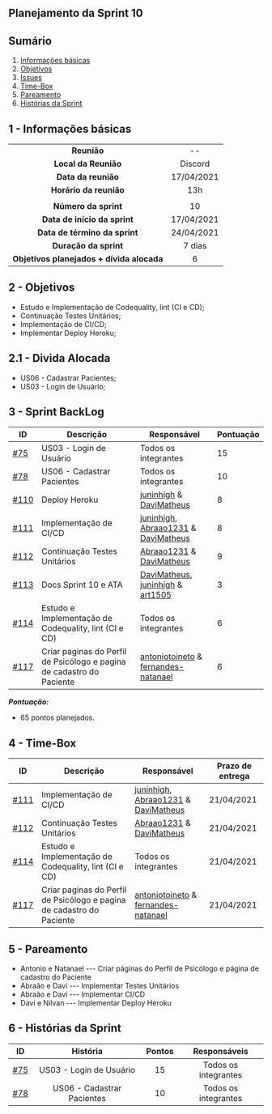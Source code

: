## Planejamento da Sprint 10

## Sumário

1. [Informações básicas](#1---informações-básicas)
1. [Objetivos](#2---objetivos)
1. [Issues](#3---issues)
1. [Time-Box](#4---time-box)
1. [Pareamento](#5---pareamento)
1. [Histórias da Sprint](#6---Histórias-da-Sprint)


## 1 - Informações básicas

| | |
|:--:|:--:|
|**Reunião**|--|
|**Local da Reunião**|Discord|
|**Data da reunião**|17/04/2021|
|**Horário da reunião**|13h|
||||
|**Número da sprint**|10|
|**Data de início da sprint**|17/04/2021|
|**Data de término da sprint**|24/04/2021|
|**Duração da sprint**|7 dias|
|**Objetivos planejados + dívida alocada**| 6|  

## 2 - Objetivos

* Estudo e Implementação de Codequality, lint (CI e CD);
* Continuação Testes Unitários;
* Implementação de CI/CD;
* Implementar Deploy Heroku;

## 2.1 - Divida Alocada

* US06 - Cadastrar Pacientes;
* US03 - Login de Usuário;


## 3 - Sprint BackLog
|ID | Descrição | Responsável| Pontuação |
|---|--------------------|--------------|------------- |
|[#75](https://github.com/fga-eps-mds/2020.2-CheeryUP/issues/75) | US03 - Login de Usuário | Todos os integrantes | 15 | 
|[#78](https://github.com/fga-eps-mds/2020.2-CheeryUP/issues/78) | US06 - Cadastrar Pacientes | Todos os integrantes | 10 | 
|[#110](https://github.com/fga-eps-mds/2020.2-CheeryUP/issues/110) | Deploy Heroku |  [juninhigh](https://github.com/juninhigh) & [DaviMatheus](https://github.com/DaviMatheus) | 8 |
|[#111](https://github.com/fga-eps-mds/2020.2-CheeryUP/issues/111) | Implementação de CI/CD |  [juninhigh](https://github.com/juninhigh), [Abraao1231](https://github.com/Abraao1231) & [DaviMatheus](https://github.com/DaviMatheus) | 8 |
|[#112](https://github.com/fga-eps-mds/2020.2-CheeryUP/issues/112) | Continuação Testes Unitários | [Abraao1231](https://github.com/Abraao1231) & [DaviMatheus](https://github.com/DaviMatheus) | 9 |
|[#113](https://github.com/fga-eps-mds/2020.2-CheeryUP/issues/113) | Docs Sprint 10 e ATA  | [DaviMatheus](https://github.com/DaviMatheus), [juninhigh](https://github.com/juninhigh) & [art1505](https://github.com/art1505) | 3 | 
|[#114](https://github.com/fga-eps-mds/2020.2-CheeryUP/issues/114) | Estudo e Implementação de Codequality, lint (CI e CD) | Todos os integrantes | 6 | 
|[#117](https://github.com/fga-eps-mds/2020.2-CheeryUP/issues/117) | Criar paginas do Perfil de Psicólogo e pagina de cadastro do Paciente  | [antoniotoineto](https://github.com/antoniotoineto) & [fernandes-natanael](https://github.com/fernandes-natanael) | 6 | 

***Pontuação:***
* 65 pontos planejados.

## 4 - Time-Box
|ID | Descrição | Responsável| Prazo de entrega |
|---|--------------------|--------------|------------- |
|[#111](https://github.com/fga-eps-mds/2020.2-CheeryUP/issues/111) | Implementação de CI/CD |  [juninhigh](https://github.com/juninhigh), [Abraao1231](https://github.com/Abraao1231) & [DaviMatheus](https://github.com/DaviMatheus) | 21/04/2021 |
|[#112](https://github.com/fga-eps-mds/2020.2-CheeryUP/issues/112) | Continuação Testes Unitários | [Abraao1231](https://github.com/Abraao1231) & [DaviMatheus](https://github.com/DaviMatheus) | 21/04/2021 |
|[#114](https://github.com/fga-eps-mds/2020.2-CheeryUP/issues/114) | Estudo e Implementação de Codequality, lint (CI e CD) | Todos os integrantes | 21/04/2021 | 
|[#117](https://github.com/fga-eps-mds/2020.2-CheeryUP/issues/117) | Criar paginas do Perfil de Psicólogo e pagina de cadastro do Paciente  | [antoniotoineto](https://github.com/antoniotoineto) & [fernandes-natanael](https://github.com/fernandes-natanael) | 21/04/2021 | 


## 5 - Pareamento

* Antonio e Natanael --- Criar páginas do Perfil de Psicólogo e página de cadastro do Paciente
* Abraão e Davi --- Implementar Testes Unitários
* Abraão e Davi --- Implementar CI/CD
* Davi e Nilvan --- Implementar Deploy Heroku

## 6 - Histórias da Sprint

 |ID|História|Pontos|Responsáveis|
|:-:|:-----:|:----:|:----------:|
|[#75](https://github.com/fga-eps-mds/2020.2-CheeryUP/issues/75) | US03 - Login de Usuário | 15 | Todos os integrantes |
|[#78](https://github.com/fga-eps-mds/2020.2-CheeryUP/issues/78) | US06 - Cadastrar Pacientes | 10 | Todos os integrantes |
